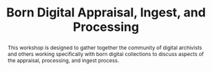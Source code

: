 ---
abstract: "This workshop is designed to gather together the community of digital archivists
  and others working specifically with born digital collections to discuss aspects
  of the appraisal, processing, and ingest process. \n"
creators:
- Jessica Moran
- Erin O'Meara
- Leigh Rosin
- Douglas Elford
- Emma Jolly
- Somaya Langley
- Donald Mennerich
- Christopher Lee
date: null
document_url: https://services.phaidra.univie.ac.at/api/object/o:378136/download
grand_parent: iPRES
institutions: []
keywords:
- born digital
- digital archivists
- appraisal
- ingest workflows
landing_page_url: https://phaidra.univie.ac.at/o:378136
language: eng
layout: publication
license: CC BY-NC-SA 3.0 AT
notes_url: null
parent: iPRES 2014
publication_type: workshops and tutorials
size: 147346
slides_url: null
source_name: iPRES
stream_url: null
title: Born Digital Appraisal, Ingest, and Processing
year: 2014
---